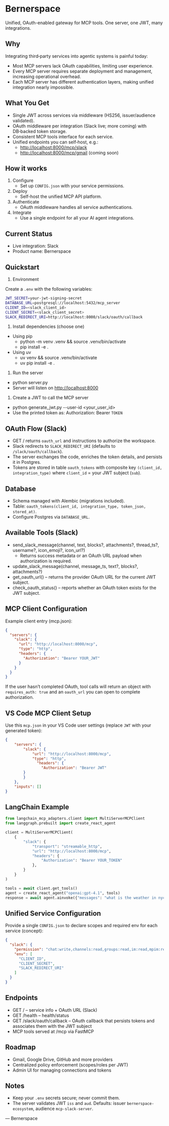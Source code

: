 # Bernerspace

Unified, OAuth-enabled gateway for MCP tools. One server, one JWT, many integrations.

## Why

Integrating third‑party services into agentic systems is painful today:

- Most MCP servers lack OAuth capabilities, limiting user experience.
- Every MCP server requires separate deployment and management, increasing operational overhead.
- Each MCP server has different authentication layers, making unified integration nearly impossible.

## What You Get

- Single JWT across services via middleware (HS256, issuer/audience validated).
- OAuth middleware per integration (Slack live; more coming) with DB‑backed token storage.
- Consistent MCP tools interface for each service.
- Unified endpoints you can self‑host, e.g.:
  - <http://localhost:8000/mcp/slack>
  - <http://localhost:8000/mcp/gmail> (coming soon)

## How it works

1. Configure
   - Set up `CONFIG.json` with your service permissions.
1. Deploy
   - Self-host the unified MCP API platform.
1. Authenticate
   - OAuth middleware handles all service authentications.
1. Integrate
   - Use a single endpoint for all your AI agent integrations.

## Current Status

- Live integration: Slack
- Product name: Bernerspace

## Quickstart

1. Environment

Create a `.env` with the following variables:

```bash
JWT_SECRET=your-jwt-signing-secret
DATABASE_URL=postgresql://localhost:5432/mcp_server
CLIENT_ID=<slack_client_id>
CLIENT_SECRET=<slack_client_secret>
SLACK_REDIRECT_URI=http://localhost:8000/slack/oauth/callback
```

1. Install dependencies (choose one)

- Using pip
  - python -m venv .venv && source .venv/bin/activate
  - pip install -e .
- Using uv
  - uv venv && source .venv/bin/activate
  - uv pip install -e .

1. Run the server

- python server.py
- Server will listen on <http://localhost:8000>

1. Create a JWT to call the MCP server

- python generate_jwt.py --user-id <your_user_id>
- Use the printed token as: Authorization: Bearer `TOKEN`

## OAuth Flow (Slack)

- GET / returns `oauth_url` and instructions to authorize the workspace.
- Slack redirects to `SLACK_REDIRECT_URI` (defaults to `/slack/oauth/callback`).
- The server exchanges the code, enriches the token details, and persists it in Postgres.
- Tokens are stored in table `oauth_tokens` with composite key `(client_id, integration_type)` where `client_id` = your JWT subject (`sub`).

## Database

- Schema managed with Alembic (migrations included).
- Table: `oauth_tokens(client_id, integration_type, token_json, stored_at)`.
- Configure Postgres via `DATABASE_URL`.

## Available Tools (Slack)

- send_slack_message(channel, text, blocks?, attachments?, thread_ts?, username?, icon_emoji?, icon_url?)
  - Returns success metadata or an OAuth URL payload when authorization is required.
- update_slack_message(channel, message_ts, text?, blocks?, attachments?)
- get_oauth_url() – returns the provider OAuth URL for the current JWT subject.
- check_oauth_status() – reports whether an OAuth token exists for the JWT subject.

## MCP Client Configuration

Example client entry (mcp.json):

```json
{
  "servers": {
    "slack": {
      "url": "http://localhost:8000/mcp",
      "type": "http",
      "headers": {
        "Authorization": "Bearer YOUR_JWT"
      }
    }
  }
}
```

If the user hasn’t completed OAuth, tool calls will return an object with `requires_auth: true` and an `oauth_url` you can open to complete authorization.

## VS Code MCP Client Setup

Use this `mcp.json` in your VS Code user settings (replace `JWT` with your generated token):

```json
{
    "servers": {
        "slack": {
            "url": "http://localhost:8000/mcp",
            "type": "http",
              "headers": {
                "Authorization": "Bearer JWT"
        }
        }
    },
    "inputs": []
}
```

## LangChain Example

```python
from langchain_mcp_adapters.client import MultiServerMCPClient
from langgraph.prebuilt import create_react_agent

client = MultiServerMCPClient(
    {
        "slack": {
            "transport": "streamable_http",
            "url": "http://localhost:8000/mcp",
            "headers": {
                "Authorization": "Bearer YOUR_TOKEN"
            },
        }
    }
)

tools = await client.get_tools()
agent = create_react_agent("openai:gpt-4.1", tools)
response = await agent.ainvoke({"messages": "what is the weather in nyc?"})
```

## Unified Service Configuration

Provide a single `CONFIG.json` to declare scopes and required env for each service (concept):

```json
{
  "slack": {
    "permission": "chat:write,channels:read,groups:read,im:read,mpim:read",
    "env": [
      "CLIENT_ID",
      "CLIENT_SECRET",
      "SLACK_REDIRECT_URI"
    ]
  }
}
```

## Endpoints

- GET / – service info + OAuth URL (Slack)
- GET /health – health/status
- GET /slack/oauth/callback – OAuth callback that persists tokens and associates them with the JWT subject
- MCP tools served at /mcp via FastMCP

## Roadmap

- Gmail, Google Drive, GitHub and more providers
- Centralized policy enforcement (scopes/roles per JWT)
- Admin UI for managing connections and tokens

## Notes

- Keep your `.env` secrets secure; never commit them.
- The server validates JWT `iss` and `aud`. Defaults: issuer `bernerspace-ecosystem`, audience `mcp-slack-server`.

— Bernerspace